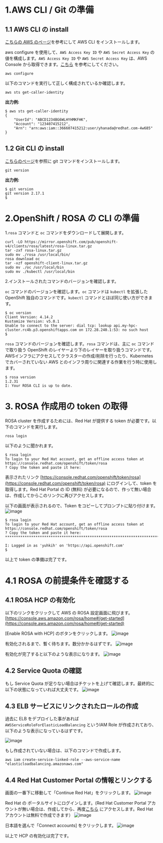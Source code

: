 # 1.AWS CLI / Git の準備

## 1.1 AWS CLI の install

[こちらの AWS のページ](https://docs.aws.amazon.com/ja_jp/cli/latest/userguide/getting-started-install.html)を参考にして AWS CLI をインストールします。


aws configure を使用して、`AWS Access Key ID` や `AWS Secret Access Key` の値を構成します。`AWS Access Key ID` や `AWS Secret Access Key` は、AWS Console から取得できます。[こちら](https://docs.aws.amazon.com/ja_jp/IAM/latest/UserGuide/id_credentials_access-keys.html#Using_CreateAccessKey) を参考にしてください。

```
aws configure
```

以下のコマンドを実行して正しく構成されているか確認します。

```
aws sts get-caller-identity
```

**出力例:**

```
$ aws sts get-caller-identity
{
    "UserId": "ABCD1234BG6WLHYHMKFHK",
    "Account": "123407415212",
    "Arn": "arn:aws:iam::366607415212:user/yhanada@redhat.com-4w685"
}
```

## 1.2 Git CLI の install

[こちらのページ](https://git-scm.com/book/ja/v2/%E4%BD%BF%E3%81%84%E5%A7%8B%E3%82%81%E3%82%8B-Git%E3%81%AE%E3%82%A4%E3%83%B3%E3%82%B9%E3%83%88%E3%83%BC%E3%83%AB)を参照に git コマンドをインストールします。

```
git version
```

**出力例:**

```
$ git version
git version 2.17.1
$
```

# 2.OpenShift / ROSA の CLI の準備

1.`rosa` コマンドと `oc` コマンドをダウンロードして展開します。

```
curl -LO https://mirror.openshift.com/pub/openshift-v4/clients/rosa/latest/rosa-linux.tar.gz
tar -zxf rosa-linux.tar.gz 
sudo mv ./rosa /usr/local/bin/
rosa download oc
tar -xzf openshift-client-linux.tar.gz 
sudo mv ./oc /usr/local/bin
sudo mv ./kubectl /usr/local/bin
```

2.インストールされたコマンドのバージョンを確認します。

`oc` コマンドのバージョンを確認します。`oc` コマンドは `kubectl` を拡張した OpenShift 独自のコマンドです。`kubectl` コマンドとほぼ同じ使い方ができます。

```
$ oc version
Client Version: 4.14.2
Kustomize Version: v5.0.1
Unable to connect to the server: dial tcp: lookup api.my-hpc-cluster.rc4b.p3.openshiftapps.com on 172.28.240.1:53: no such host
$
```

`rosa` コマンドのバージョンを確認します。`rosa` コマンドは、主に `oc` コマンドで取り扱う OpenShift のレイヤーより下のレイヤーを取り扱うコマンドです。AWSインフラにアクセスしてクラスターの作成/削除を行ったり、Kubernetes でカバーされていない AWS とのインフラ周りに関連する作業を行う時に使用します。

```
$ rosa version
1.2.31
I: Your ROSA CLI is up to date.
```

# 3. ROSA 作成用の token の取得

ROSA cluster を作成するためには、Red Hat が提供する token が必要です。以下のコマンドを実行します。

```
rosa login
```

以下のように聞かれます。

```
$ rosa login
To login to your Red Hat account, get an offline access token at https://console.redhat.com/openshift/token/rosa
? Copy the token and paste it here: 
```

表示されたリンク [https://console.redhat.com/openshift/token/rosa](https://console.redhat.com/openshift/token/rosa) にログインして、token を取得します。Red Hat Portal の ID (無料) が必要になるので、作って無い場合は、作成してからこのリンクに再びアクセスします。

以下の画面が表示されるので、Token をコピーしてプロンプトに貼り付けます。
![image](https://github.com/yuhkih/rosa-hcp-workshop/assets/8530492/a4f34b68-c230-4b55-b3b2-7e602d76a62c)

```
$ rosa login
To login to your Red Hat account, get an offline access token at https://console.redhat.com/openshift/token/rosa
? Copy the token and paste it here: ******************************************************************************************************************************************************************************************************

I: Logged in as 'yuhkih' on 'https://api.openshift.com'
$
```

以上で token の準備は完了です。


# 4.1 ROSA の前提条件を確認する

## 4.1 ROSA HCP の有効化
以下のリンクをクリックして AWS の ROSA 設定画面に飛びます。
[https://console.aws.amazon.com/rosa/home#/get-started](https://console.aws.amazon.com/rosa/home#/get-started)

[Enable ROSA with HCP] のボタンをクリックします。
![image](https://github.com/yuhkih/rosa-hcp-workshop/assets/8530492/0c4152d4-c51a-40c2-9440-bc89cfaaf03e)

有効化されるまで、暫く待ちます。数分かかるはずです。
![image](https://github.com/yuhkih/rosa-hcp-workshop/assets/8530492/7eee2757-c526-4e28-8666-d5f4b4fce290)

有効化が完了すると以下のような表示になります。
![image](https://github.com/yuhkih/rosa-hcp-workshop/assets/8530492/29a2de09-8041-46a1-9852-34b2bd52709c)

## 4.2 Service Quota の確認

もし Service Quota が足りない場合はチケットを上げて確認します。最終的に以下の状態になっていれば大丈夫です。
![image](https://github.com/yuhkih/rosa-hcp-workshop/assets/8530492/41b134f4-8cbc-48bc-b023-104082d3550b)

## 4.3 ELB サービスにリンクされたロールの作成

過去に ELB をデプロイした事があれば `AWSServiceRoleForElasticLoadBalancing` というIAM Role が作成されており、以下のような表示になっているはずです。

![image](https://github.com/yuhkih/rosa-hcp-workshop/assets/8530492/35975e14-6847-4b9a-b36e-b52295f0891d)

もし作成されていない場合は、以下のコマンドで作成します。

```
aws iam create-service-linked-role --aws-service-name "elasticloadbalancing.amazonaws.com"
```
## 4.4 Red Hat Customer Portal の情報とリンクする

画面の一番下に移動して「Continue Red Hat」をクリックします。
![image](https://github.com/yuhkih/rosa-hcp-workshop/assets/8530492/87d5a503-7a0a-4a51-9c08-0aa7ad2dc026)

Red Hat の ポータルサイトにログインします。(Red Hat Customer Portal アカウントが無い場合は、作成してから、再度[こちら](https://console.redhat.com/connect/aws) にアクセスします。Red Hat アカウントは無料で作成できます）
![image](https://github.com/yuhkih/rosa-hcp-workshop/assets/8530492/565e0b8d-eada-4d52-a1c3-16c58bae93fa)

日本語を選んで「Connect accounts] をクリックします。
![image](https://github.com/yuhkih/rosa-hcp-workshop/assets/8530492/2148e419-4753-421b-a572-bcefc2660df3)

以上で HCP の有効化は完了です。
